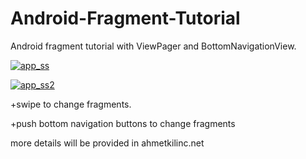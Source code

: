 # Android-Fragment-Tutorial

Android fragment tutorial with ViewPager and BottomNavigationView.

<a href="https://ibb.co/eYjpdR"><img src="https://image.ibb.co/j3nWsm/app_ss.png" alt="app_ss" border="0"></a>


<a href="https://ibb.co/izWD56"><img src="https://image.ibb.co/jX7mQ6/app_ss2.png" alt="app_ss2" border="0"></a>

+swipe to change fragments.

+push bottom navigation buttons to change fragments


more details will be provided in ahmetkilinc.net
